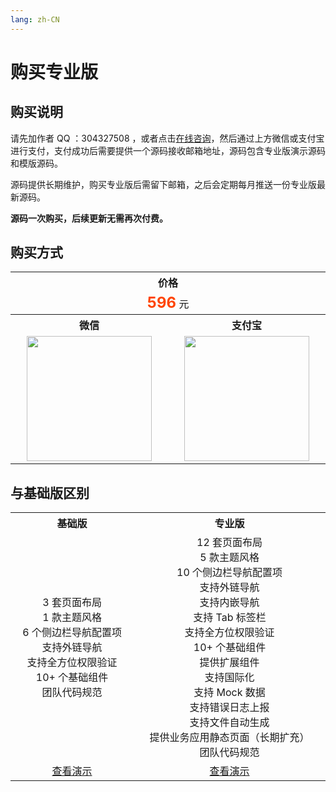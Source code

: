 ```yaml
---
lang: zh-CN
---
```


# 购买专业版

## 购买说明

请先加作者 QQ ：304327508 ，或者点击[在线咨询](https://wpa.qq.com/msgrd?v=3&uin=304327508&site=qq&menu=yes)，然后通过上方微信或支付宝进行支付，支付成功后需要提供一个源码接收邮箱地址，源码包含专业版演示源码和模版源码。

源码提供长期维护，购买专业版后需留下邮箱，之后会定期每月推送一份专业版最新源码。

**源码一次购买，后续更新无需再次付费。**

## 购买方式

<table style="display: table; margin: 1rem auto;">
	<tr>
		<th colspan="2" align="center">价格</th>
	</tr>
	<tr>
		<td colspan="2" align="center"><b style="font-size: 24px; color: #ff4400;">596</b> 元</td>
	</tr>
	<tr>
		<th align="center">微信</th>
		<th align="center">支付宝</th>
	</tr>
	<tr>
		<td align="center"><img src="/fantastic-admin/wechat.png" width="200" /></td>
		<td align="center"><img src="/fantastic-admin/alipay.png" width="200" /></td>
	</tr>
</table>

## 与基础版区别

<table style="display: table; margin: 1rem auto;">
	<tr>
		<th align="center">基础版</th>
		<th align="center">专业版</th>
	</tr>
	<tr>
		<td align="center">
			<div>3 套页面布局</div>
			<div>1 款主题风格</div>
			<div>6 个侧边栏导航配置项</div>
			<div>支持外链导航</div>
			<div>支持全方位权限验证</div>
			<div>10+ 个基础组件</div>
			<div>团队代码规范</div>
		</td>
		<td align="center">
			<div>12 套页面布局</div>
			<div>5 款主题风格</div>
			<div>10 个侧边栏导航配置项</div>
			<div>支持外链导航</div>
			<div>支持内嵌导航</div>
			<div>支持 Tab 标签栏</div>
			<div>支持全方位权限验证</div>
			<div>10+ 个基础组件</div>
			<div>提供扩展组件</div>
			<div>支持国际化</div>
			<div>支持 Mock 数据</div>
			<div>支持错误日志上报</div>
			<div>支持文件自动生成</div>
			<div>提供业务应用静态页面（长期扩充）</div>
			<div>团队代码规范</div>
		</td>
	</tr>
	<tr>
		<td align="center">
			<a href="https://hooray.gitee.io/fantastic-admin/basic" target="_blank">查看演示</a>
		</td>
		<td align="center">
			<a href="https://hooray.gitee.io/fantastic-admin/pro" target="_blank">查看演示</a>
		</td>
	</tr>
</table>
